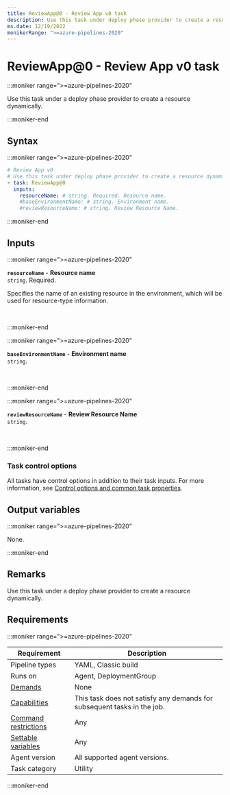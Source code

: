 ```yaml
---
title: ReviewApp@0 - Review App v0 task
description: Use this task under deploy phase provider to create a resource dynamically.
ms.date: 12/19/2022
monikerRange: ">=azure-pipelines-2020"
---
```


# ReviewApp@0 - Review App v0 task

<!-- :::description::: -->
:::moniker range=">=azure-pipelines-2020"

<!-- :::editable-content name="description"::: -->
Use this task under a deploy phase provider to create a resource dynamically.
<!-- :::editable-content-end::: -->

:::moniker-end
<!-- :::description-end::: -->

<!-- :::syntax::: -->
## Syntax

:::moniker range=">=azure-pipelines-2020"

```yaml
# Review App v0
# Use this task under deploy phase provider to create a resource dynamically.
- task: ReviewApp@0
  inputs:
    resourceName: # string. Required. Resource name. 
    #baseEnvironmentName: # string. Environment name. 
    #reviewResourceName: # string. Review Resource Name.
```

:::moniker-end
<!-- :::syntax-end::: -->

<!-- :::inputs::: -->
## Inputs

<!-- :::item name="resourceName"::: -->
:::moniker range=">=azure-pipelines-2020"

**`resourceName`** - **Resource name**<br>
`string`. Required.<br>
<!-- :::editable-content name="helpMarkDown"::: -->
Specifies the name of an existing resource in the environment, which will be used for resource-type information.
<!-- :::editable-content-end::: -->
<br>

:::moniker-end
<!-- :::item-end::: -->
<!-- :::item name="baseEnvironmentName"::: -->
:::moniker range=">=azure-pipelines-2020"

**`baseEnvironmentName`** - **Environment name**<br>
`string`.<br>
<!-- :::editable-content name="helpMarkDown"::: -->
<!-- :::editable-content-end::: -->
<br>

:::moniker-end
<!-- :::item-end::: -->
<!-- :::item name="reviewResourceName"::: -->
:::moniker range=">=azure-pipelines-2020"

**`reviewResourceName`** - **Review Resource Name**<br>
`string`.<br>
<!-- :::editable-content name="helpMarkDown"::: -->
<!-- :::editable-content-end::: -->
<br>

:::moniker-end
<!-- :::item-end::: -->

### Task control options

All tasks have control options in addition to their task inputs. For more information, see [Control options and common task properties](/azure/devops/pipelines/yaml-schema/steps-task#common-task-properties).
<!-- :::inputs-end::: -->

<!-- :::outputVariables::: -->
## Output variables

:::moniker range=">=azure-pipelines-2020"

None.

:::moniker-end
<!-- :::outputVariables-end::: -->

<!-- :::remarks::: -->
<!-- :::editable-content name="remarks"::: -->
## Remarks

Use this task under a deploy phase provider to create a resource dynamically.
<!-- :::editable-content-end::: -->
<!-- :::remarks-end::: -->

<!-- :::examples::: -->
<!-- :::editable-content name="examples"::: -->
<!-- :::editable-content-end::: -->
<!-- :::examples-end::: -->

<!-- :::properties::: -->
## Requirements

:::moniker range=">=azure-pipelines-2020"

| Requirement | Description |
|-------------|-------------|
| Pipeline types | YAML, Classic build |
| Runs on | Agent, DeploymentGroup |
| [Demands](/azure/devops/pipelines/process/demands) | None |
| [Capabilities](/azure/devops/pipelines/agents/agents#capabilities) | This task does not satisfy any demands for subsequent tasks in the job. |
| [Command restrictions](/azure/devops/pipelines/security/templates#agent-logging-command-restrictions) | Any |
| [Settable variables](/azure/devops/pipelines/security/templates#agent-logging-command-restrictions) | Any |
| Agent version | All supported agent versions. |
| Task category | Utility |

:::moniker-end
<!-- :::properties-end::: -->

<!-- :::see-also::: -->
<!-- :::editable-content name="seeAlso"::: -->
<!-- :::editable-content-end::: -->
<!-- :::see-also-end::: -->